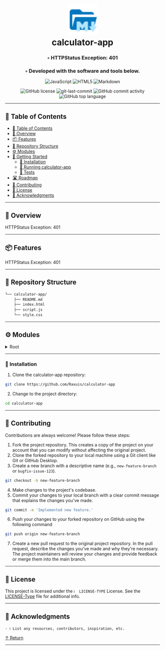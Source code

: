 <div align="center">
<h1 align="center">
<img src="https://raw.githubusercontent.com/PKief/vscode-material-icon-theme/ec559a9f6bfd399b82bb44393651661b08aaf7ba/icons/folder-markdown-open.svg" width="100" />
<br>calculator-app</h1>
<h3>◦ HTTPStatus Exception: 401</h3>
<h3>◦ Developed with the software and tools below.</h3>

<p align="center">
<img src="https://img.shields.io/badge/JavaScript-F7DF1E.svg?style&logo=JavaScript&logoColor=black" alt="JavaScript" />
<img src="https://img.shields.io/badge/HTML5-E34F26.svg?style&logo=HTML5&logoColor=white" alt="HTML5" />
<img src="https://img.shields.io/badge/Markdown-000000.svg?style&logo=Markdown&logoColor=white" alt="Markdown" />
</p>
<img src="https://img.shields.io/github/license/Raxuis/calculator-app?style&color=5D6D7E" alt="GitHub license" />
<img src="https://img.shields.io/github/last-commit/Raxuis/calculator-app?style&color=5D6D7E" alt="git-last-commit" />
<img src="https://img.shields.io/github/commit-activity/m/Raxuis/calculator-app?style&color=5D6D7E" alt="GitHub commit activity" />
<img src="https://img.shields.io/github/languages/top/Raxuis/calculator-app?style&color=5D6D7E" alt="GitHub top language" />
</div>

---

## 📖 Table of Contents
- [📖 Table of Contents](#-table-of-contents)
- [📍 Overview](#-overview)
- [📦 Features](#-features)
- [📂 Repository Structure](#-repository-structure)
- [⚙️ Modules](#modules)
- [🚀 Getting Started](#-getting-started)
    - [🔧 Installation](#-installation)
    - [🤖 Running calculator-app](#-running-calculator-app)
    - [🧪 Tests](#-tests)
- [🛣 Roadmap](#-roadmap)
- [🤝 Contributing](#-contributing)
- [📄 License](#-license)
- [👏 Acknowledgments](#-acknowledgments)

---


## 📍 Overview

HTTPStatus Exception: 401

---

## 📦 Features

HTTPStatus Exception: 401

---


## 📂 Repository Structure

```sh
└── calculator-app/
    ├── README.md
    ├── index.html
    ├── script.js
    └── style.css
```


---

## ⚙️ Modules

<details closed><summary>Root</summary>

| File                                                                        | Summary                   |
| ---                                                                         | ---                       |
| [index.html](https://github.com/Raxuis/calculator-app/blob/main/index.html) | HTTPStatus Exception: 401 |
| [script.js](https://github.com/Raxuis/calculator-app/blob/main/script.js)   | HTTPStatus Exception: 401 |
| [style.css](https://github.com/Raxuis/calculator-app/blob/main/style.css)   | HTTPStatus Exception: 401 |

</details>

---

### 🔧 Installation

1. Clone the calculator-app repository:
```sh
git clone https://github.com/Raxuis/calculator-app
```

2. Change to the project directory:
```sh
cd calculator-app
```
---

## 🤝 Contributing

Contributions are always welcome! Please follow these steps:
1. Fork the project repository. This creates a copy of the project on your account that you can modify without affecting the original project.
2. Clone the forked repository to your local machine using a Git client like Git or GitHub Desktop.
3. Create a new branch with a descriptive name (e.g., `new-feature-branch` or `bugfix-issue-123`).
```sh
git checkout -b new-feature-branch
```
4. Make changes to the project's codebase.
5. Commit your changes to your local branch with a clear commit message that explains the changes you've made.
```sh
git commit -m 'Implemented new feature.'
```
6. Push your changes to your forked repository on GitHub using the following command
```sh
git push origin new-feature-branch
```
7. Create a new pull request to the original project repository. In the pull request, describe the changes you've made and why they're necessary.
The project maintainers will review your changes and provide feedback or merge them into the main branch.

---

## 📄 License

This project is licensed under the `ℹ️  LICENSE-TYPE` License. See the [LICENSE-Type](LICENSE) file for additional info.

---

## 👏 Acknowledgments

`- ℹ️ List any resources, contributors, inspiration, etc.`

[↑ Return](#Top)

---
